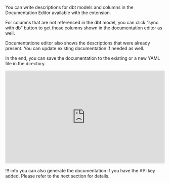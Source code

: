 You can write descriptions for dbt models and columns in the Documentation Editor available with the extension.

For columns that are not referenced in the dbt model, you can click “sync with db” button to get those columns shown in the documentation editor as well.

Documentatione editor also shows the descriptions that were already present. You can update existing documentation if needed as well.

In the end, you can save the documentation to the existing or a new YAML file in the directory.

<Interactive demo of documentation editor>

<div style="position: relative; padding-bottom: calc(49.6328125% + 44px); height: 0;"><iframe src=https://app.supademo.com/embed/clooo5xp226rhpeudk0tld4cv frameborder="0" webkitallowfullscreen="true" mozallowfullscreen="true" allowfullscreen style="position: absolute; top: 0; left: 0; width: 100%; height: 100%;"></iframe></div>

!!! info
you can also generate the documentation if you have the API key added. Please refer to the next section for details.
